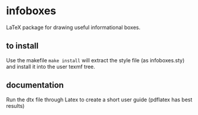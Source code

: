 # infoboxes
LaTeX package for drawing useful informational boxes.

## to install 
Use the makefile `make install` will extract the style file (as infoboxes.sty)
and install it into the user texmf tree.

## documentation
Run the dtx file through Latex to create a short user guide (pdflatex has best
results)
